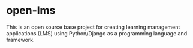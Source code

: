 # open-lms
This is an open source base project for creating learning management applications (LMS) using Python/Django as a programming language and framework.
